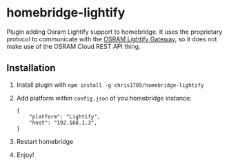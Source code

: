# homebridge-lightify

Plugin adding Osram Lightify support to homebridge. It uses the proprietary protocol to communicate with the [OSRAM Lightify Gateway](http://amzn.to/2d9tQiU), so it does not make use of the OSRAM Cloud REST API thing.

## Installation
1. Install plugin with `npm install -g chris1705/homebridge-lightify`
2. Add platform within `config.json` of you homebridge instance:

    ```
    {
        "platform": "Lightify",
        "host": "192.168.1.3",
    }
    ```
3. Restart homebridge
4. Enjoy!
